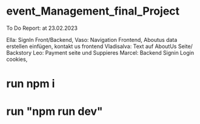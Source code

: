 # event_Management_final_Project

To Do Report:
at 23.02.2023

Ella: SignIn Front/Backend,
Vaso: Navigation Frontend, Aboutus data erstellen einfügen, kontakt us frontend
Vladisalva: Text auf AboutUs Seite/ Backstory
Leo: Payment seite und Suppieres
Marcel: Backend Signin Login cookies,

# run npm i

# run "npm run dev"
